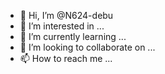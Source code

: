 - 👋 Hi, I’m @N624-debu
- 👀 I’m interested in ...
- 🌱 I’m currently learning ...
- 💞️ I’m looking to collaborate on ...
- 📫 How to reach me ...

<!---
N624-debu/N624-debu is a ✨ special ✨ repository because its `README.md` (this file) appears on your GitHub profile.
You can click the Preview link to take a look at your changes.
--->
